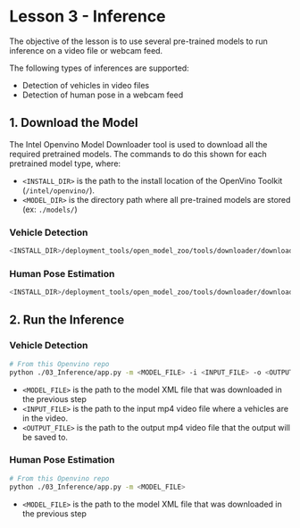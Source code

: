 # Lesson 3 - Inference

The objective of the lesson is to use several pre-trained models to run inference on a video file or webcam feed.

The following types of inferences are supported:
- Detection of vehicles in video files
- Detection of human pose in a webcam feed

## 1. Download the Model

The Intel Openvino Model Downloader tool is used to download all the required pretrained models. The commands to do this shown for each pretrained model type, where:

- `<INSTALL_DIR>` is the path to the install location of the OpenVino Toolkit (`/intel/openvino/`).
- `<MODEL_DIR>` is the directory path where all pre-trained models are stored (ex: `./models/`)

### Vehicle Detection

```sh 
<INSTALL_DIR>/deployment_tools/open_model_zoo/tools/downloader/downloader.py --name vehicle-detection-0202 -o <MODEL_DIR>
```

### Human Pose Estimation
```sh 
<INSTALL_DIR>/deployment_tools/open_model_zoo/tools/downloader/downloader.py --name human-pose-estimation-0001 -o <MODEL_DIR>
```

## 2. Run the Inference

### Vehicle Detection

```sh
# From this Openvino repo
python ./03_Inference/app.py -m <MODEL_FILE> -i <INPUT_FILE> -o <OUTPUT_FILE> 
```

- `<MODEL_FILE>` is the path to the model XML file that was downloaded in the previous step
- `<INPUT_FILE>` is the path to the input mp4 video file where a vehicles are in the video.
- `<OUTPUT_FILE>` is the path to the output mp4 video file that the output will be saved to.

### Human Pose Estimation

```sh
# From this Openvino repo
python ./03_Inference/app.py -m <MODEL_FILE>
```

- `<MODEL_FILE>` is the path to the model XML file that was downloaded in the previous step

